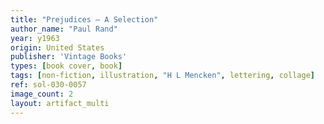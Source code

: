 ```yaml
---
title: "Prejudices — A Selection"
author_name: "Paul Rand"
year: y1963
origin: United States
publisher: 'Vintage Books'
types: [book cover, book]
tags: [non-fiction, illustration, "H L Mencken", lettering, collage]
ref: sol-030-0057
image_count: 2
layout: artifact_multi
---
```

